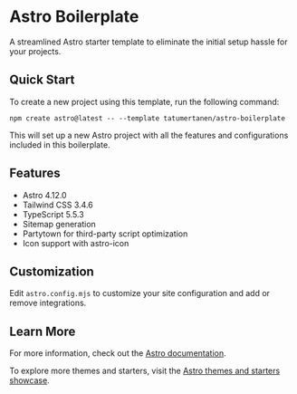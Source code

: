 # Astro Boilerplate

A streamlined Astro starter template to eliminate the initial setup hassle for your projects.

## Quick Start

To create a new project using this template, run the following command:

```shell
npm create astro@latest -- --template tatumertanen/astro-boilerplate
```

This will set up a new Astro project with all the features and configurations included in this boilerplate.

## Features

- Astro 4.12.0
- Tailwind CSS 3.4.6
- TypeScript 5.5.3
- Sitemap generation
- Partytown for third-party script optimization
- Icon support with astro-icon

## Customization

Edit `astro.config.mjs` to customize your site configuration and add or remove integrations.

## Learn More

For more information, check out the [Astro documentation](https://docs.astro.build).

To explore more themes and starters, visit the [Astro themes and starters showcase](https://astro.build/themes/).
